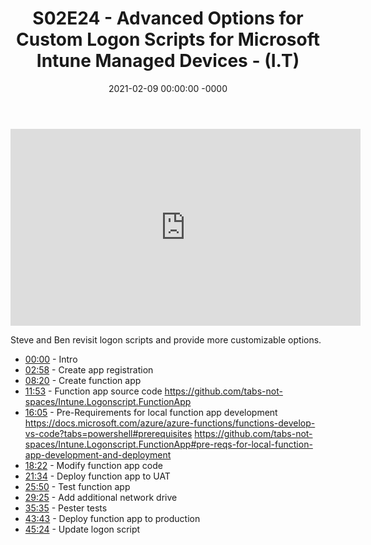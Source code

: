 ﻿---
layout: post
title: "S02E24 - Advanced Options for Custom Logon Scripts for Microsoft Intune Managed Devices - (I.T)"
date: 2021-02-09 00:00:00 -0000
categories:
---

<iframe loading="lazy" width="560" height="315" src="https://www.youtube.com/embed/kUTC-oi8Nhw" title="YouTube video player" frameborder="0" allow="accelerometer; autoplay; clipboard-write; encrypted-media; gyroscope; picture-in-picture" allowfullscreen></iframe>

Steve and Ben revisit logon scripts and provide more customizable options.

* [00:00](https://www.youtube.com/watch?v=kUTC-oi8Nhw&t=0s) - Intro
* [02:58](https://www.youtube.com/watch?v=kUTC-oi8Nhw&t=178s) - Create app registration
* [08:20](https://www.youtube.com/watch?v=kUTC-oi8Nhw&t=500s) - Create function app
* [11:53](https://www.youtube.com/watch?v=kUTC-oi8Nhw&t=713s) - Function app source code
https://github.com/tabs-not-spaces/Intune.Logonscript.FunctionApp
* [16:05](https://www.youtube.com/watch?v=kUTC-oi8Nhw&t=965s) - Pre-Requirements for local function app development
https://docs.microsoft.com/azure/azure-functions/functions-develop-vs-code?tabs=powershell#prerequisites
https://github.com/tabs-not-spaces/Intune.Logonscript.FunctionApp#pre-reqs-for-local-function-app-development-and-deployment
* [18:22](https://www.youtube.com/watch?v=kUTC-oi8Nhw&t=1102s) - Modify function app code
* [21:34](https://www.youtube.com/watch?v=kUTC-oi8Nhw&t=1294s) - Deploy function app to UAT
* [25:50](https://www.youtube.com/watch?v=kUTC-oi8Nhw&t=1550s) - Test function app
* [29:25](https://www.youtube.com/watch?v=kUTC-oi8Nhw&t=1765s) - Add additional network drive
* [35:35](https://www.youtube.com/watch?v=kUTC-oi8Nhw&t=2135s) - Pester tests
* [43:43](https://www.youtube.com/watch?v=kUTC-oi8Nhw&t=2623s) - Deploy function app to production
* [45:24](https://www.youtube.com/watch?v=kUTC-oi8Nhw&t=2724s) - Update logon script

